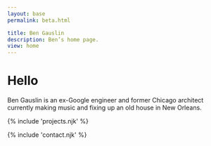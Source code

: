 ```yaml
---
layout: base
permalink: beta.html

title: Ben Gauslin
description: Ben’s home page.
view: home
---
```

# Hello

Ben Gauslin is an ex-Google engineer and former Chicago architect currently making music and fixing up an old house in New Orleans.

{% include 'projects.njk' %}

{% include 'contact.njk' %}
